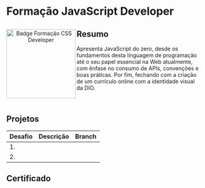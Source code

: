 # Formação JavaScript Developer
<div align="center">
  <img align="left" height="180rem" alt="Badge Formação CSS Developer" src="https://hermes.dio.me/tracks/55e7040f-775b-47e5-a8fb-69d002ca17a9.png"/>
  <div align="left">
    
  ## Resumo
Apresenta JavaScript do zero, desde os fundamentos desta linguagem de programação até o seu papel essencial na Web atualmente, com ênfase no consumo de APIs, convenções e boas práticas. Por fim, fechando com a criação de um currículo online com a identidade visual da DIO.
  </div>
</div>

<br>

## Projetos

| Desafio       | Descrição     | Branch | 
| ------------- | ------------- | ------------- |
| 1.            |               | []()       |
| 2.            |               | []()       |

## Certificado

<div align="center">



</div>
